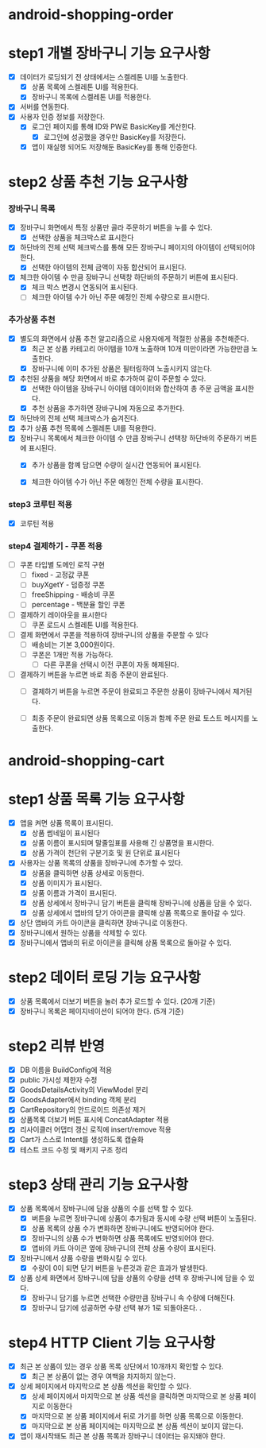 # android-shopping-order

# step1 개별 장바구니 기능 요구사항

- [x] 데이터가 로딩되기 전 상태에서는 스켈레톤 UI를 노출한다.
  - [x] 상품 목록에 스켈레톤 UI를 적용한다.
  - [x] 장바구니 목록에 스켈레톤 UI를 적용한다.
- [x] 서버를 연동한다.
- [x] 사용자 인증 정보를 저장한다.
  - [x] 로그인 페이지를 통해 ID와 PW로 BasicKey를 계산한다.
    - [x] 로그인에 성공했을 경우만 BasicKey를 저장한다.
  - [x] 앱이 재실행 되어도 저장해둔 BasicKey를 통해 인증한다.

# step2 상품 추천 기능 요구사항

### 장바구니 목록
- [x] 장바구니 화면에서 특정 상품만 골라 주문하기 버튼을 누를 수 있다.
  - [x] 선택한 상품을 체크박스로 표시한다
- [x] 하단바의 전체 선택 체크박스를 통해 모든 장바구니 페이지의 아이템이 선택되어야 한다.
  - [x] 선택한 아이템의 전체 금액이 자동 합산되어 표시된다.
- [x] 체크한 아이템 수 만큼 장바구니 선택창 하단바의 주문하기 버튼에 표시된다.
  - [x] 체크 박스 변경시 연동되어 표시된다.
  - [ ] 체크한 아이템 수가 아닌 주문 예정인 전체 수량으로 표시한다.

### 추가상품 추천
- [x] 별도의 화면에서 상품 추천 알고리즘으로 사용자에게 적절한 상품을 추천해준다.
  - [x] 최근 본 상품 카테고리 아이템을 10개 노출하며 10개 미만이라면 가능한만큼 노출한다.
  - [x] 장바구니에 이미 추가된 상품은 필터링하여 노출시키지 않는다.
- [x] 추천된 상품을 해당 화면에서 바로 추가하여 같이 주문할 수 있다.
  - [x] 선택한 아이템을 장바구니 아이템 데이이터와 합산하여 총 주문 금액을 표시한다.
  - [x] 추천 상품을 추가하면 장바구니에 자동으로 추가한다.
- [x] 하단바의 전체 선택 체크박스가 숨겨진다.
- [x] 추가 상품 추천 목록에 스켈레톤 UI를 적용한다.
- [x] 장바구니 목록에서 체크한 아이템 수 만큼 장바구니 선택창 하단바의 주문하기 버튼에 표시된다.
  - [x] 추가 상품을 함꼐 담으면 수량이 실시간 연동되어 표시된다.
  - [x] 체크한 아이템 수가 아닌 주문 예정인 전체 수량을 표시한다.

  
### step3 코루틴 적용
- [x] 코루틴 적용

### step4 결제하기 - 쿠폰 적용
- [ ] 쿠폰 타입별 도메인 로직 구현
  - [ ] fixed - 고정값 쿠폰
  - [ ] buyXgetY - 덤증정 쿠폰
  - [ ] freeShipping - 배송비 쿠폰
  - [ ] percentage - 백분율 할인 쿠폰
- [ ] 결제하기 레이아웃을 표시한다
  - [ ] 쿠폰 로드시 스켈레톤 UI를 적용한다.
- [ ] 결제 화면에서 쿠폰을 적용하여 장바구니의 상품을 주문할 수 있다
  - [ ] 배송비는 기본 3,000원이다.
  - [ ] 쿠폰은 1개만 적용 가능하다.
    - [ ] 다른 쿠폰을 선택시 이전 쿠폰이 자동 해제된다.
- [ ] 결제하기 버튼을 누르면 바로 최종 주문이 완료된다.
  - [ ] 결제하기 버튼을 누르면 주문이 완료되고 주문한 상품이 장바구니에서 제거된다.
  - [ ] 최종 주문이 완료되면 상품 목록으로 이동과 함께 주문 완료 토스트 메시지를 노출한다.


# android-shopping-cart

# step1 상품 목록 기능 요구사항

- [x] 앱을 켜면 상품 목록이 표시된다.
    - [x] 상품 썸네일이 표시된다
    - [x] 상품 이름이 표시되며 말줄임표를 사용해 긴 상품명을 표시한다.
    - [x] 상품 가격이 천단위 구분기호 및 원 단위로 표시된다
- [x] 사용자는 상품 목록의 상품을 장바구니에 추가할 수 있다.
    - [x] 상품을 클릭하면 상품 상세로 이동한다.
    - [x] 상품 이미지가 표시된다.
    - [x] 상품 이름과 가격이 표시된다.
    - [x] 상품 상세에서 장바구니 담기 버튼을 클릭해 장바구니에 상품을 담을 수 있다.
    - [x] 상품 상세에서 앱바의 닫기 아이콘을 클릭해 상품 목록으로 돌아갈 수 있다.
- [x] 상단 앱바의 카트 아이콘을 클릭하면 장바구니로 이동한다.
- [x] 장바구니에서 원하는 상품을 삭제할 수 있다.
- [x] 장바구니에서 앱바의 뒤로 아이콘을 클릭해 상품 목록으로 돌아갈 수 있다.

# step2 데이터 로딩 기능 요구사항

- [x] 상품 목록에서 더보기 버튼을 눌러 추가 로드할 수 있다. (20개 기준)
- [x] 장바구니 목록은 페이지네이션이 되어야 한다. (5개 기준)

# step2 리뷰 반영

- [x] DB 이름을 BuildConfig에 적용
- [x] public 가시성 제한자 수정
- [x] GoodsDetailsActivity의 ViewModel 분리
- [x] GoodsAdapter에서 binding 객체 분리
- [x] CartRepository의 안드로이드 의존성 제거
- [x] 상품목록 더보기 버튼 표시에 ConcatAdapter 적용
- [x] 리사이클러 어댑터 갱신 로직에 insert/remove 적용
- [x] Cart가 스스로 Intent를 생성하도록 캡슐화
- [x] 테스트 코드 수정 및 패키지 구조 정리

# step3 상태 관리 기능 요구사항

- [x] 상품 목록에서 장바구니에 담을 상품의 수를 선택 할 수 있다.
    - [x] 버튼을 누르면 장바구니에 상품이 추가됨과 동시에 수량 선택 버튼이 노출된다.
    - [x] 상품 목록의 상품 수가 변화하면 장바구니에도 반영되어야 한다.
    - [x] 장바구니의 상품 수가 변화하면 상품 목록에도 반영되어야 한다.
    - [x] 앱바의 카트 아이콘 옆에 장바구니의 전체 상품 수량이 표시된다.
- [x] 장바구니에서 상품 수량을 변화시킬 수 있다.
    - [x] 수량이 0이 되면 닫기 버튼을 누른것과 같은 효과가 발생한다.
- [x] 상품 상세 화면에서 장바구니에 담을 상품의 수량을 선택 후 장바구니에 담을 수 있다.
    - [x] 장바구니 담기를 누르면 선택한 수량만큼 장바구니 속 수량에 더해진다.
    - [x] 장바구니 담기에 성공하면 수량 선택 뷰가 1로 되돌아온다. .

# step4 HTTP Client 기능 요구사항

- [x] 최근 본 상품이 있는 경우 상품 목록 상단에서 10개까지 확인할 수 있다.
    - [x] 최근 본 상품이 없는 경우 여백을 차지하지 않는다.
- [x] 상세 페이지에서 마지막으로 본 상품 섹션을 확인할 수 있다.
    - [x] 상세 페이지에서 마지막으로 본 상품 섹션을 클릭하면 마지막으로 본 상품 페이지로 이동한다
    - [x] 마지막으로 본 상품 페이지에서 뒤로 가기를 하면 상품 목록으로 이동한다.
    - [x] 마지막으로 본 상품 페이지에는 마지막으로 본 상품 섹션이 보이지 않는다.
- [x] 앱이 재시작돼도 최근 본 상품 목록과 장바구니 데이터는 유지돼야 한다.